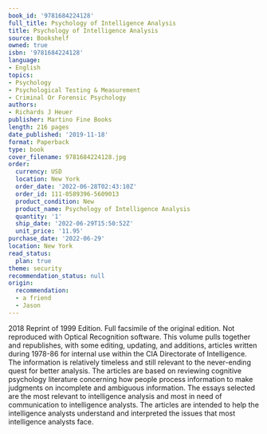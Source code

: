 ```yaml
---
book_id: '9781684224128'
full_title: Psychology of Intelligence Analysis
title: Psychology of Intelligence Analysis
source: Bookshelf
owned: true
isbn: '9781684224128'
language:
- English
topics:
- Psychology
- Psychological Testing & Measurement
- Criminal Or Forensic Psychology
authors:
- Richards J Heuer
publisher: Martino Fine Books
length: 216 pages
date_published: '2019-11-18'
format: Paperback
type: book
cover_filename: 9781684224128.jpg
order:
  currency: USD
  location: New York
  order_date: '2022-06-28T02:43:10Z'
  order_id: 111-0589396-5609013
  product_condition: New
  product_name: Psychology of Intelligence Analysis
  quantity: '1'
  ship_date: '2022-06-29T15:50:52Z'
  unit_price: '11.95'
purchase_date: '2022-06-29'
location: New York
read_status:
  plan: true
theme: security
recommendation_status: null
origin:
  recommendation:
  - a friend
  - Jason
---
```

2018 Reprint of 1999 Edition. Full facsimile of the original edition. Not reproduced with Optical Recognition software. This volume pulls together and republishes, with some editing, updating, and additions, articles written during 1978-86 for internal use within the CIA Directorate of Intelligence. The information is relatively timeless and still relevant to the never-ending quest for better analysis. The articles are based on reviewing cognitive psychology literature concerning how people process information to make judgments on incomplete and ambiguous information. The essays selected are the most relevant to intelligence analysis and most in need of communication to intelligence analysts. The articles are intended to help the intelligence analysts understand and interpreted the issues that most intelligence analysts face.
